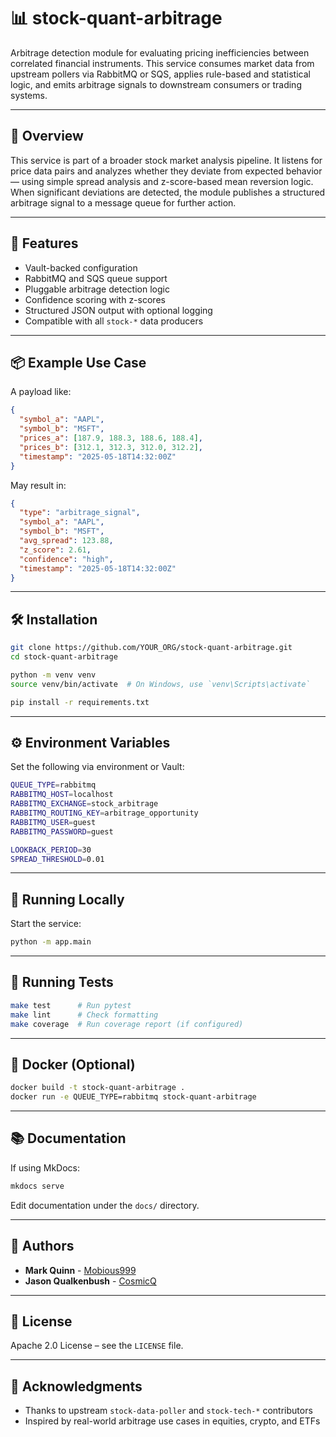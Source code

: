 # 📊 stock-quant-arbitrage

Arbitrage detection module for evaluating pricing inefficiencies between
correlated financial instruments. This service consumes market data from
upstream pollers via RabbitMQ or SQS, applies rule-based and statistical logic,
and emits arbitrage signals to downstream consumers or trading systems.

---

## 🚀 Overview

This service is part of a broader stock market analysis pipeline. It listens for
price data pairs and analyzes whether they deviate from expected behavior —
using simple spread analysis and z-score-based mean reversion logic. When
significant deviations are detected, the module publishes a structured arbitrage
signal to a message queue for further action.

---

## 🧰 Features

- Vault-backed configuration
- RabbitMQ and SQS queue support
- Pluggable arbitrage detection logic
- Confidence scoring with z-scores
- Structured JSON output with optional logging
- Compatible with all `stock-*` data producers

---

## 📦 Example Use Case

A payload like:

```json
{
  "symbol_a": "AAPL",
  "symbol_b": "MSFT",
  "prices_a": [187.9, 188.3, 188.6, 188.4],
  "prices_b": [312.1, 312.3, 312.0, 312.2],
  "timestamp": "2025-05-18T14:32:00Z"
}
```

May result in:

```json
{
  "type": "arbitrage_signal",
  "symbol_a": "AAPL",
  "symbol_b": "MSFT",
  "avg_spread": 123.88,
  "z_score": 2.61,
  "confidence": "high",
  "timestamp": "2025-05-18T14:32:00Z"
}
```

---

## 🛠️ Installation

```bash
git clone https://github.com/YOUR_ORG/stock-quant-arbitrage.git
cd stock-quant-arbitrage

python -m venv venv
source venv/bin/activate  # On Windows, use `venv\Scripts\activate`

pip install -r requirements.txt
```

---

## ⚙️ Environment Variables

Set the following via environment or Vault:

```bash
QUEUE_TYPE=rabbitmq
RABBITMQ_HOST=localhost
RABBITMQ_EXCHANGE=stock_arbitrage
RABBITMQ_ROUTING_KEY=arbitrage_opportunity
RABBITMQ_USER=guest
RABBITMQ_PASSWORD=guest

LOOKBACK_PERIOD=30
SPREAD_THRESHOLD=0.01
```

---

## 🧪 Running Locally

Start the service:

```bash
python -m app.main
```

---

## 🧪 Running Tests

```bash
make test      # Run pytest
make lint      # Check formatting
make coverage  # Run coverage report (if configured)
```

---

## 🐳 Docker (Optional)

```bash
docker build -t stock-quant-arbitrage .
docker run -e QUEUE_TYPE=rabbitmq stock-quant-arbitrage
```

---

## 📚 Documentation

If using MkDocs:

```bash
mkdocs serve
```

Edit documentation under the `docs/` directory.

---

## 👤 Authors

- **Mark Quinn** - [Mobious999](https://github.com/mobious999)
- **Jason Qualkenbush** - [CosmicQ](https://github.com/CosmicQ)

---

## 📄 License

Apache 2.0 License – see the `LICENSE` file.

---

## 🙏 Acknowledgments

- Thanks to upstream `stock-data-poller` and `stock-tech-*` contributors
- Inspired by real-world arbitrage use cases in equities, crypto, and ETFs
